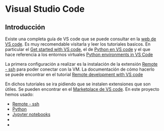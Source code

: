 # Visual Studio Code

## Introducción

Existe una completa guía de VS code que se puede consultar en la [web de VS code](https://code.visualstudio.com/docs/?dv=win64user).
Es muy recomendable visitarla y leer los tutoriales basicos. En particular el [Get started with VS code](https://code.visualstudio.com/docs/getstarted/getting-started#_enhance-your-coding-with-ai-and-github-copilot), el de [Python en VS code](https://code.visualstudio.com/docs/languages/python) y el que hace referencia a los entornos virtuales [Python environments in VS Code](https://code.visualstudio.com/docs/python/environments)

La primera configuración a realizar es la instalación de la extensión  [Remote - ssh](https://marketplace.visualstudio.com/items?itemName=ms-vscode-remote.remote-ssh) para poder conectar con la VM. La documentación de cómo hacerlo se puede encontrar en el tutorial [Remote development with VS code](https://code.visualstudio.com/docs/remote/ssh)

En dichos tutoriales se ira pidiendo que se instalen extensiones que son útiles. Se pueden encontrar en el [Marketplace de VS code](https://code.visualstudio.com/docs/editor/extension-marketplace). En este proyecto hemos usado:
* [Remote - ssh](https://marketplace.visualstudio.com/items?itemName=ms-vscode-remote.remote-ssh)
* [Python](https://marketplace.visualstudio.com/items?itemName=ms-python.python)
* [Jypyter notebooks](https://marketplace.visualstudio.com/items?itemName=ms-toolsai.jupyter)
* 
* 




